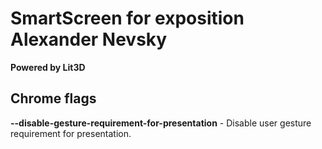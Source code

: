 # SmartScreen for exposition Alexander Nevsky
**Powered by Lit3D**

## Chrome flags
**--disable-gesture-requirement-for-presentation** - Disable user gesture requirement for presentation.
